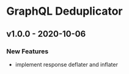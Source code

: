 # GraphQL Deduplicator


<a name="v1.0.0"></a>
## v1.0.0 - 2020-10-06
### New Features
- implement response deflater and inflater


[Unreleased]: https://github.com/kumparan/gqldeduplicator/compare/v1.0.0...HEAD
